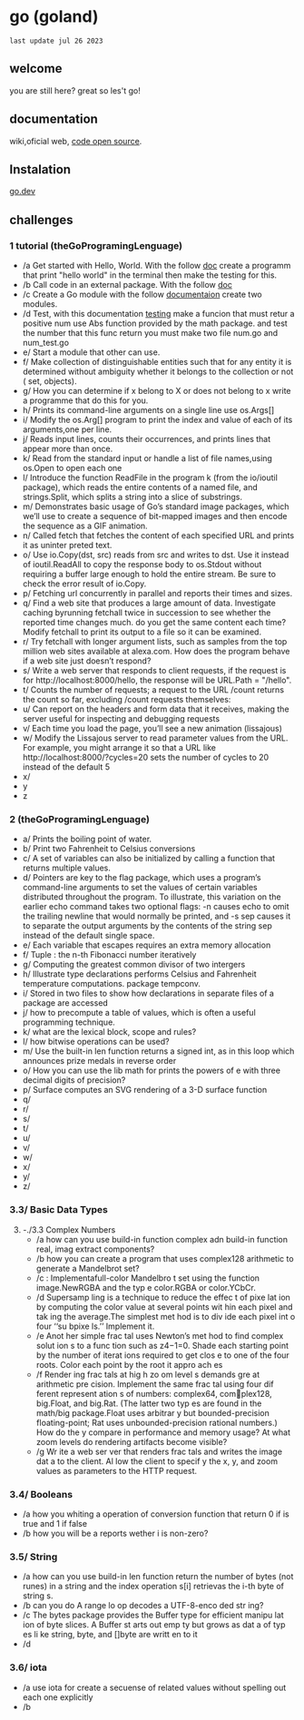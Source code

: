 # go (goland) 
`last update jul 26 2023`
## welcome
you are still here? great so les't go!

## documentation
wiki,oficial web, <a href="https://cs.opensource.google/go/go">code open source</a>.
## Instalation 
<a href="https://go.dev/dl/">go.dev</a>
## challenges
###	1 tutorial (theGoProgramingLenguage)
   - /a  Get started with Hello, World. With the follow <a href="https://go.dev/doc/tutorial/getting-started#code">doc</a> create a programm that print "hello world" in the terminal then make the testing for this.
   - /b  Call code in an external package. With the follow <a href="https://go.dev/doc/tutorial/getting-started#code">doc</a>
   - /c Create a Go module with the follow <a href="https://go.dev/doc/tutorial/create-module">documentaion</a> create two modules.
   - /d Test, with this documentation <a href="https://pkg.go.dev/testing#hdr-Examples">testing</a> make a funcion that must retur a positive num use Abs function provided by the math package. and test the number that this func return you must make two file num.go and num_test.go
   - e/ Start a module that other can use.
   - f/ Make collection of distinguishable entities such that for any entity it is determined without ambiguity whether it belongs to the collection or not ( set, objects).
   - g/ How you can determine if x belong to X or does not belong to x write a programme that do this for you.
   - h/ Prints its command-line arguments on a single line use os.Args[]
   - i/ Modify the os.Arg[] program to print the index and value of each of its arguments,one per line.
   - j/ Reads input lines, counts their occurrences, and prints lines that appear more than once.
   - k/ Read from the standard input or handle a list of file names,using os.Open to open each one
   - l/ Introduce the function ReadFile in the program k (from the io/ioutil package), which reads the entire contents of a named file, and strings.Split, which splits a string into a slice of substrings.
   - m/ Demonstrates basic usage of Go’s standard image packages, which we’ll use to create a sequence of bit-mapped images and then encode the sequence as a GIF animation.
   - n/ Called fetch that fetches the content of each specified URL and prints it as uninter preted text.
   - o/ Use io.Copy(dst, src) reads from src and writes to dst. Use it instead of ioutil.ReadAll to copy the response body to os.Stdout without requiring a buffer large enough to hold the entire stream. Be sure to check the error result of io.Copy.
   - p/ Fetching url concurrently in parallel and reports their times and sizes.
   - q/ Find a web site that produces a large amount of data. Investigate caching byrunning fetchall twice in succession to see whether the reported time changes much. do you get the same content each time? Modify fetchall to print its output to a file so it can be examined.
   - r/ Try fetchall with longer argument lists, such as samples from the top million web sites available at alexa.com. How does the program behave if a web site just doesn’t respond?
   - s/ Write a web server that responds to client requests, if the request is for http://localhost:8000/hello, the response will be URL.Path = "/hello".
   - t/ Counts the number of requests; a request to the URL /count returns the count so far, excluding /count requests themselves:
   - u/ Can report on the headers and form data that it receives, making the server useful for inspecting and debugging requests
   - v/ Each time you load the page, you’ll see a new animation (lissajous)
   - w/ Modify the Lissajous server to read parameter values from the URL. For example, you might arrange it so that a URL like http://localhost:8000/?cycles=20 sets the number of cycles to 20 instead of the default 5
   - x/ 
   - y
   - z
### 2 (theGoProgramingLenguage)
   - a/	Prints the boiling point of water.
   - b/	Print two Fahrenheit to Celsius conversions
   - c/	A set of variables can also be initialized by calling a function that returns multiple values.
   - d/ Pointers are key to the flag package, which uses a program’s command-line arguments to set the values of certain variables distributed throughout the program. To illustrate, this variation on the earlier echo command takes two optional flags: -n causes echo to omit the trailing newline that would normally be printed, and -s sep causes it to separate the output arguments by the contents of the string sep instead of the default single space.
   - e/ Each variable that escapes requires an extra memory allocation
   - f/ Tuple : the n-th Fibonacci number iteratively
   - g/ Computing the greatest common divisor of two intergers
   - h/ Illustrate type declarations performs Celsius and Fahrenheit temperature computations. package tempconv.
   - i/ Stored in two files to show how declarations in separate files of a package are accessed
   - j/ how to precompute a table of values, which is often a useful programming technique.
   - k/ what are the lexical block, scope and rules? 
   - l/ how bitwise operations can be used?
   - m/ Use the built-in len function returns a signed int, as in this loop which announces prize medals in reverse order
   - o/ How you can use the lib math for prints the powers of e with three decimal digits of precision?
   - p/ Surface computes an SVG rendering of a 3-D surface function
   - q/
   - r/
   - s/
   - t/
   - u/
   - v/
   - w/
   - x/
   - y/
   - z/
### 3.3/ Basic Data Types
3. -./3.3 Complex Numbers
   - /a how can you use build-in function complex adn build-in function real, imag extract components?
   - /b how you can create a program that uses complex128 arithmetic to generate a Mandelbrot set?
   - /c : Implementafull-color Mandelbro t set using the function image.NewRGBA and the typ e color.RGBA or color.YCbCr.
   - /d Supersamp ling is a technique to reduce the effec t of pixe lat ion by computing the color value at several points wit hin each pixel and tak ing the average.The simplest met hod is to div ide each pixel int o four ‘‘su bpixe ls.’’ Implement it.
   - /e  Anot her simple frac tal uses Newton’s met hod to find complex solut ion s to a func tion such as z4−1=0. Shade each starting point by the number of iterat ions required to get clos e to one of the four roots. Color each point by the root it appro ach es
   - /f  Render ing frac tals at hig h zo om level s demands gre at arithmetic pre cision. Implement the same frac tal using four dif ferent represent ation s of numbers: complex64, complex128, big.Float, and big.Rat. (The latter two typ es are found in the math/big package.Float uses arbitrar y but bounded-precision floating-point; Rat uses unbounded-precision rational numbers.) How do the y compare in performance and memory usage? At what zoom levels do rendering artifacts become visible?
   - /g  Wr ite a web ser ver that renders frac tals and writes the image dat a to the client. Al low the client to specif y the x, y, and zoom values as parameters to the HTTP request.
### 3.4/ Booleans
   - /a how you whiting a operation of conversion function that return 0 if is true and 1 if false
   - /b how you will be a reports wether i is non-zero?
### 3.5/ String
   - /a how can you use build-in len function return the number  of bytes (not runes) in a string and the index operation s[i] retrievas the i-th byte  of string s.
   - /b can you do A range lo op decodes a UTF-8-enco ded str ing?
   - /c The bytes package provides the Buffer type for efficient manipu lat ion of byte slices. A
Buffer st arts out emp ty but grows as dat a of typ es li ke string, byte, and []byte are writt en to it
   - /d
### 3.6/ iota
   - /a use iota for create a secuense of related values without spelling out each one explicitly
   - /b
